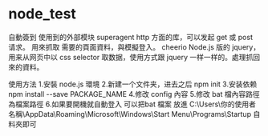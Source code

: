 # node_test
自動簽到
使用到的外部模块
superagent   http 方面的库，可以发起 get 或 post 请求。 用來抓取 需要的頁面資料，與模擬登入。
cheerio   Node.js 版的 jquery，用来从网页中以 css selector 取数据，使用方式跟 jquery 一样一样的。處理抓回來的資料。

使用方法
1.安裝 node.js 環境
2.新建一个文件夹，进去之后 npm init
3.安装依赖 npm install --save PACKAGE_NAME
4.修改 config 內容 
5.修改 bat 檔內容路徑為檔案路徑
6.如果要開機就自動登入 可以把bat 檔案 放進 C:\Users\你的使用者名稱\AppData\Roaming\Microsoft\Windows\Start Menu\Programs\Startup 自料夾即可
